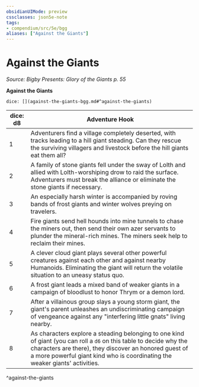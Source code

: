 ```yaml
---
obsidianUIMode: preview
cssclasses: json5e-note
tags:
- compendium/src/5e/bgg
aliases: ["Against the Giants"]
---
```

# Against the Giants
*Source: Bigby Presents: Glory of the Giants p. 55* 

**Against the Giants**

`dice: [](against-the-giants-bgg.md#^against-the-giants)`

| dice: d8 | Adventure Hook |
|----------|----------------|
| 1 | Adventurers find a village completely deserted, with tracks leading to a hill giant steading. Can they rescue the surviving villagers and livestock before the hill giants eat them all? |
| 2 | A family of stone giants fell under the sway of Lolth and allied with Lolth-worshiping drow to raid the surface. Adventurers must break the alliance or eliminate the stone giants if necessary. |
| 3 | An especially harsh winter is accompanied by roving bands of frost giants and winter wolves preying on travelers. |
| 4 | Fire giants send hell hounds into mine tunnels to chase the miners out, then send their own azer servants to plunder the mineral-rich mines. The miners seek help to reclaim their mines. |
| 5 | A clever cloud giant plays several other powerful creatures against each other and against nearby Humanoids. Eliminating the giant will return the volatile situation to an uneasy status quo. |
| 6 | A frost giant leads a mixed band of weaker giants in a campaign of bloodlust to honor Thrym or a demon lord. |
| 7 | After a villainous group slays a young storm giant, the giant's parent unleashes an undiscriminating campaign of vengeance against any "interfering little gnats" living nearby. |
| 8 | As characters explore a steading belonging to one kind of giant (you can roll a `d6` on this table to decide why the characters are there), they discover an honored guest of a more powerful giant kind who is coordinating the weaker giants' activities. |
^against-the-giants
